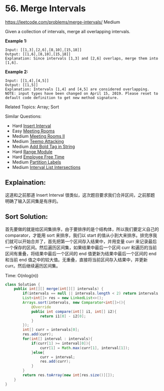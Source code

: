 # 56. Merge Intervals
<https://leetcode.com/problems/merge-intervals/>
Medium

Given a collection of intervals, merge all overlapping intervals.

**Example 1:**

    Input: [[1,3],[2,6],[8,10],[15,18]]
    Output: [[1,6],[8,10],[15,18]]
    Explanation: Since intervals [1,3] and [2,6] overlaps, merge them into [1,6].

**Example 2:**

    Input: [[1,4],[4,5]]
    Output: [[1,5]]
    Explanation: Intervals [1,4] and [4,5] are considered overlapping.
    NOTE: input types have been changed on April 15, 2019. Please reset to default code definition to get new method signature.

Related Topics: Array; Sort

Similar Questions: 
* Hard [Insert Interval](https://leetcode.com/problems/insert-interval/)
* Easy [Meeting Rooms](https://leetcode.com/problems/meeting-rooms/)
* Medium [Meeting Rooms II](https://leetcode.com/problems/meeting-rooms-ii/)
* Medium [Teemo Attacking](https://leetcode.com/problems/teemo-attacking/)
* Medium [Add Bold Tag in String](https://leetcode.com/problems/add-bold-tag-in-string/)
* Hard [Range Module](https://leetcode.com/problems/range-module/)
* Hard [Employee Free Time](https://leetcode.com/problems/employee-free-time/)
* Medium [Partition Labels](https://leetcode.com/problems/partition-labels/)
* Medium [Interval List Intersections](https://leetcode.com/problems/interval-list-intersections/)

## Explaination: 
这道和之前那道 Insert Interval 很类似，这次题目要求我们合并区间，之前那题明确了输入区间集是有序的。

## Sort Solution: 
首先要做的就是给区间集排序，由于要排序的是个结构体，所以我们要定义自己的 comparator，才能用 sort 来排序，我们以 start 的值从小到大来排序。排完序我们就可以开始合并了，首先把第一个区间存入结果中，并用变量 curr 来记录最后一个保存的区间。然后遍历区间集，如果结果中最后一个区间 curr 和遍历的当前区间有重叠，将结果中最后一个区间的 end 值更新为结果中最后一个区间的 end 和当前 end 值之中的较大值。无重叠，直接将当前区间存入结果中，并更新 curr。然后继续遍历区间集。

Time: O(nlog(n))

```java
class Solution {
    public int[][] merge(int[][] intervals) {
        if(intervals == null || intervals.length < 2) return intervals;
        List<int[]> res = new LinkedList<>();
        Arrays.sort(intervals, new Comparator<int[]>(){
            @Override
            public int compare(int[] i1, int[] i2){
                return i1[0] - i2[0];    
            }
        });
        int[] curr = intervals[0];
        res.add(curr);
        for(int[] interval : intervals){
            if(curr[1] >= interval[0]){
                curr[1] = Math.max(curr[1], interval[1]);
            }else{
                curr = interval;
                res.add(curr);
            }
        }
        return res.toArray(new int[res.size()][]);
    }
}
```